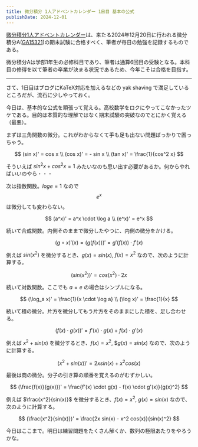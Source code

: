 ```yaml
---
title: 微分積分 1人アドベントカレンダー 1日目 基本の公式
publishDate: 2024-12-01
---
```


[微分積分1人アドベントカレンダー](https://adventar.org/calendars/9959)は、来たる2024年12月20日に行われる微分積分A([GA15321](https://kdb.tsukuba.ac.jp/syllabi/2024/GA15321/jpn))の期末試験に合格すべく、筆者が毎日の勉強を記録するものである。

微分積分Aは学部1年生の必修科目であり、筆者は通算6回目の受験となる。本科目の修得を以て筆者の卒業が決まる状況であるため、今年こそは合格を目指す。

---

さて、1日目はブログにKaTeX対応を加えるなどの yak shaving で満足しているところだが、流石に少しやっておく。

今日は、基本的な公式を頑張って覚える。高校数学をロクにやってこなかったツケである。目的は本質的な理解ではなく期末試験の突破なのでとにかく覚える（最悪）。

まずは三角関数の微分。これがわからなくて手も足も出ない問題ばっかりで困っちゃう。

$$
(sin x)' = cos x \\
(cos x)' = - sin x \\
(tan x)' = \frac{1}{cos^2 x}
$$

そういえば $sin^2x + cos^2x = 1$ みたいなのも思い出す必要があるか。何からやればいいのやら・・・

次は指数関数。$log e = 1$ なので $$e^x$$ は微分しても変わらない。

$$
(a^x)' = a^x \cdot \log a \\
(e^x)' = e^x
$$

続いて合成関数。内側そのままで微分したやつに、内側の微分をかける。

$$
(g \circ x)'(x) = (g(f(x)))' = g'(f(x)) \cdot f'(x)
$$

例えば $sin(x^2)$ を微分するとき、$g(x) = sin(x)$, $f(x) = x^2$ なので、次のように計算する。

$$
(sin(x^2))' = cos(x^2) \cdot 2x
$$

続いて対数関数。ここでも $a = e$ の場合はシンプルになる。

$$
(\log_a x)' = \frac{1}{x \cdot \log a} \\
(\log x)' = \frac{1}{x}
$$

続いて積の微分。片方を微分してもう片方をそのままにした積を、足し合わせる。

$$
(f(x) \cdot g(x))' = f'(x) \cdot g(x) + f(x) \cdot g'(x)
$$

例えば $x^2 + sin(x)$ を微分するとき、$f(x) = x^2$, $$g(x) = sin(x)$ なので、次のように計算する。

$$
(x^2 + sin(x))' = 2x sin(x) + x^2 cos(x)
$$

最後は商の微分。分子の引き算の順番を覚えるのがむずかしい。

$$
(\frac{f(x)}{g(x)})' = \frac{f'(x) \cdot g(x) - f(x) \cdot g'(x)}{g(x)^2}
$$

例えば $\frac{x^2}{sin(x)}$ を微分するとき、$f(x) = x^2$, $g(x) = sin(x)$ なので、次のように計算する。

$$
(\frac{x^2}{sin(x)})' = \frac{2x sin(x) - x^2 cos(x)}{sin(x)^2}
$$

今日はここまで。明日は練習問題をたくさん解くか、数列の極限あたりをやろうかな。
